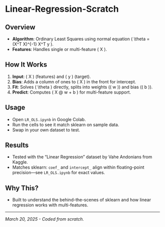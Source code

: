 # Linear-Regression-Scratch

## Overview
- **Algorithm**: Ordinary Least Squares using normal equation \( \theta = (X^T X)^{-1} X^T y \).
- **Features**: Handles single or multi-feature \( X \).

## How It Works
1. **Input**: \( X \) (features) and \( y \) (target).
2. **Bias**: Adds a column of ones to \( X \) in the front for intercept.
3. **Fit**: Solves \( \theta \) directly, splits into weights (\( w \)) and bias (\( b \)).
4. **Predict**: Computes \( X @ w + b \) for multi-feature support.

## Usage
- Open `LR_OLS.ipynb` in Google Colab.
- Run the cells to see it match sklearn on sample data.
- Swap in your own dataset to test.

## Results
- Tested with the “Linear Regression” dataset by Vahe Andonians from Kaggle.
- Matches sklearn: `coef_` and `intercept_` align within floating-point precision—see `LR_OLS.ipynb` for exact values.

## Why This?
- Built to understand the behind-the-scenes of sklearn and how linear regression works with multi-features.

---
*March 20, 2025 - Coded from scratch.*
